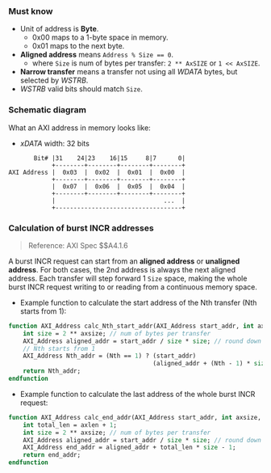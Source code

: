 ### Must know

- Unit of address is **Byte**.
    - 0x00 maps to a 1-byte space in memory.
    - 0x01 maps to the next byte.
- **Aligned address** means `Address % Size == 0`.
    - where `Size` is num of bytes per transfer: `2 ** AxSIZE` or `1 << AxSIZE`.
- **Narrow transfer** means a transfer not using all *WDATA* bytes, but selected by *WSTRB*.
- *WSTRB* valid bits should match `Size`.

### Schematic diagram

What an AXI address in memory looks like:

- *xDATA* width: 32 bits

```
       Bit# |31    24|23    16|15     8|7      0|
            +--------+--------+--------+--------+
AXI Address |  0x03  |  0x02  |  0x01  |  0x00  |
            +--------+--------+--------+--------+
            |  0x07  |  0x06  |  0x05  |  0x04  |
            +--------+--------+--------+--------+
            |                              ...  |
            +-----------------------------------+
```

### Calculation of burst INCR addresses

> Reference: AXI Spec $$A4.1.6

A burst INCR request can start from an **aligned address** or **unaligned address**. For both cases, the 2nd address is always the next aligned address. Each transfer will step forward 1 `Size` space, making the whole burst INCR request writing to or reading from a continuous memory space.

- Example function to calculate the start address of the Nth transfer (Nth starts from 1):

```systemverilog
function AXI_Address calc_Nth_start_addr(AXI_Address start_addr, int axsize, int Nth);
    int size = 2 ** axsize; // num of bytes per transfer
    AXI_Address aligned_addr = start_addr / size * size; // round down to aligned address
    // Nth starts from 1
    AXI_Address Nth_addr = (Nth == 1) ? (start_addr)                      :
                                        (aligned_addr + (Nth - 1) * size) ;
    return Nth_addr;
endfunction
```

- Example function to calculate the last address of the whole burst INCR request:

```systemverilog
function AXI_Address calc_end_addr(AXI_Address start_addr, int axsize, int axlen);
    int total_len = axlen + 1;
    int size = 2 ** axsize; // num of bytes per transfer
    AXI_Address aligned_addr = start_addr / size * size; // round down to aligned address
    AXI_Address end_addr = aligned_addr + total_len * size - 1;
    return end_addr;
endfunction
```